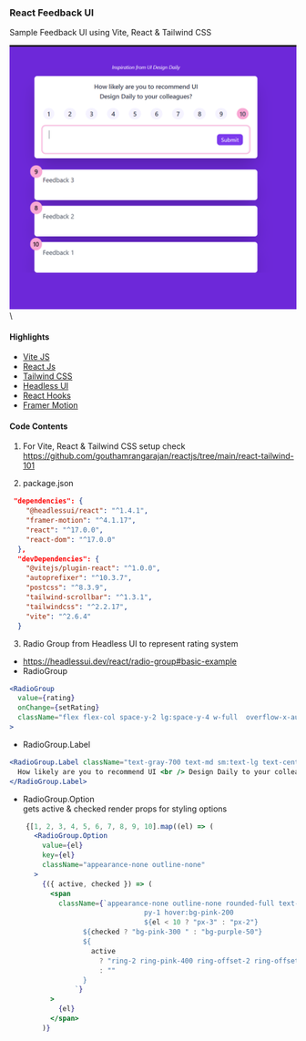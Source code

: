 ### React Feedback UI

Sample Feedback UI using Vite, React & Tailwind CSS

![Screenshot](https://github.com/gouthamrangarajan/reactjs/blob/main/feedback-ui/Screenshot.PNG)\

#### Highlights

- [Vite JS](https://vitejs.dev/)
- [React Js](https://reactjs.org/)
- [Tailwind CSS](https://tailwindcss.com/)
- [Headless UI](https://headlessui.dev/)
- [React Hooks](https://reactjs.org/docs/hooks-intro.html)
- [Framer Motion](https://www.framer.com/motion/)

#### Code Contents

1. For Vite, React & Tailwind CSS setup check\
   https://github.com/gouthamrangarajan/reactjs/tree/main/react-tailwind-101

2. package.json

```json
 "dependencies": {
    "@headlessui/react": "^1.4.1",
    "framer-motion": "^4.1.17",
    "react": "^17.0.0",
    "react-dom": "^17.0.0"
  },
  "devDependencies": {
    "@vitejs/plugin-react": "^1.0.0",
    "autoprefixer": "^10.3.7",
    "postcss": "^8.3.9",
    "tailwind-scrollbar": "^1.3.1",
    "tailwindcss": "^2.2.17",
    "vite": "^2.6.4"
  }
```

3. Radio Group from Headless UI to represent rating system

- https://headlessui.dev/react/radio-group#basic-example
- RadioGroup

```jsx
<RadioGroup
  value={rating}
  onChange={setRating}
  className="flex flex-col space-y-2 lg:space-y-4 w-full  overflow-x-auto md:overflow-x-visible scrollbar-none"
>
```

- RadioGroup.Label

```jsx
<RadioGroup.Label className="text-gray-700 text-md sm:text-lg text-center">
  How likely are you to recommend UI <br /> Design Daily to your colleagues?
</RadioGroup.Label>
```

- RadioGroup.Option\
  gets active & checked render props for styling options

```jsx
    {[1, 2, 3, 4, 5, 6, 7, 8, 9, 10].map((el) => (
      <RadioGroup.Option
        value={el}
        key={el}
        className="appearance-none outline-none"
      >
        {({ active, checked }) => (
          <span
            className={`appearance-none outline-none rounded-full text-gray-700 transition duration-300
                                 py-1 hover:bg-pink-200
                                 ${el < 10 ? "px-3" : "px-2"}
                  ${checked ? "bg-pink-300 " : "bg-purple-50"}
                  ${
                    active
                      ? "ring-2 ring-pink-400 ring-offset-2 ring-offset-pink-100"
                      : ""
                  }
                `}
          >
            {el}
          </span>
        )}
```
